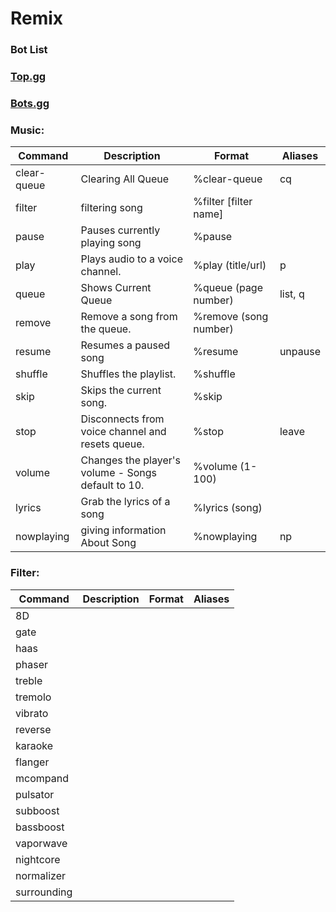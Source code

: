 # Remix

### Bot List

### <a target="_blank" onclick="trackCampaignWebClick('', 'description');" rel="nofollow" href="https://top.gg/bot/744293924625055796">Top.gg</a></p> 
### <a target="_blank" onclick="trackCampaignWebClick('', 'description');" rel="nofollow" href="https://discord.bots.gg/bots/744293924625055796">Bots.gg</a></p>

### Music:  
| Command          | Description                                                                                                                          | Format                          | Aliases        |
|------------------|--------------------------------------------------------------------------------------------------------------------------------------|---------------------------------|----------------|
| clear-queue         | Clearing All Queue                                  | %clear-queue    | cq              |
| filter         | filtering song                             | %filter [filter name]     |               |
| pause         | Pauses currently playing song                                                                         | %pause    |               |
| play         | Plays audio to a voice channel.                                               | %play (title/url)    |      p         |
| queue         | Shows Current Queue                                              | %queue (page number)    |   list, q            |
| remove         | Remove a song from the queue.                                                 | %remove (song number)    |            |
| resume         | Resumes a paused song                                                 | %resume    |      unpause         |
| shuffle         | Shuffles the playlist.                                                        | %shuffle    |               |
| skip         | Skips the current song.                                                                      | %skip    |               |
| stop         | Disconnects from voice channel and resets queue.                                                   | %stop    |  leave             |
| volume         | Changes the player's volume - Songs default to 10.                                                 | %volume (1-100)    |               |
| lyrics        | Grab the lyrics of a song   | %lyrics (song) |
| nowplaying | giving information About Song | %nowplaying | np |

### Filter:  
| Command          | Description                                                                                                                          | Format                          | Aliases        |
|------------------|--------------------------------------------------------------------------------------------------------------------------------------|---------------------------------|----------------|
| 8D | | |
| gate | | |
| haas | | |
| phaser | | |
| treble | | |
| tremolo | | |
| vibrato | | |
| reverse | | |
| karaoke | | |
| flanger | | |
| mcompand | | |
| pulsator| | |
| subboost | | |
| bassboost | | |
| vaporwave | | |
| nightcore | | |
| normalizer | | |
| surrounding | | |
